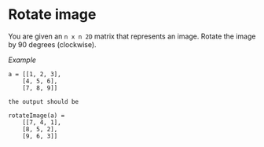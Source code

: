 # Rotate image

You are given an `n x n 2D` matrix that represents an image. Rotate the image by 90 degrees (clockwise).

*Example*

    a = [[1, 2, 3],
        [4, 5, 6],
        [7, 8, 9]]

    the output should be

    rotateImage(a) =
        [[7, 4, 1],
        [8, 5, 2],
        [9, 6, 3]]
